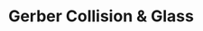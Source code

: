 ---
title: "Gerber Collision & Glass"
url: /lubbock/gerber-collision-and-glass/
shop: car repair
---
